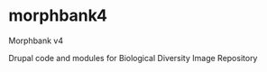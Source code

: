 morphbank4
==========

Morphbank v4

Drupal code and modules for Biological Diversity Image Repository

